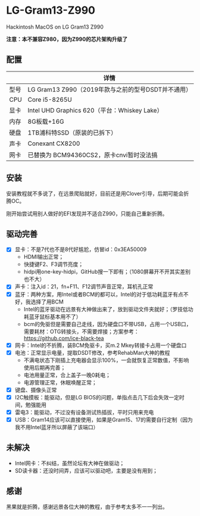 # LG-Gram13-Z990
Hackintosh MacOS on LG Gram13 Z990

**注意：本不兼容Z980，因为Z990的芯片架构升级了**

## 配置

|      | 详情                                               |
| ---- | -------------------------------------------------- |
| 型号 | LG Gram13 Z990（2019年款与之前的型号DSDT并不通用） |
| CPU  | Core i5-8265U                                      |
| 显卡 | Intel UHD Graphics 620（平台：Whiskey Lake）       |
| 内存 | 8G板载+16G                                         |
| 硬盘 | 1TB浦科特SSD（原装的已拆下）                       |
| 声卡 | Conexant CX8200                                    |
| 网卡 | 已替换为 BCM94360CS2，原卡cnvi暂时没法搞           |

## 安装

安装教程就不多说了，在远景爬贴就好，目前还是用Clover引导，后期可能会折腾OC。

刚开始尝试用别人做好的EFI发现并不适合Z990，只能自己重新折腾。

## 驱动完善

- [x] 显卡：不是7代也不是8代好尴尬，仿冒id：0x3EA50009
  - HDMI输出正常；
  - 快捷键F2、F3调节亮度；
  - hidpi用one-key-hidpi，GitHub搜一下即有；（1080屏幕开不开其实差别也不大）
- [x] 声卡：注入id：21，fn+F11、F12调节声音正常，耳机孔正常
- [x] 蓝牙：两种方案，用Intel或者BCM的都可以，Intel的对于低功耗蓝牙有点不好，我选择了用BCM
  - Intel的蓝牙驱动在远景有大神做出来了，放到驱动文件夹就好；（罗技低功耗蓝牙鼠标基本用不了）
  - bcm的免驱但是需要自己走线，因为硬盘口不带USB，占用一个USB口，需要耗材：OTG转接头，不需要焊接；方案参考：https://github.com/ice-black-tea
- [x] 网卡：Intel的不折腾，装BCM免驱卡，买m.2 Mkey转接卡占用一个硬盘口
- [x] 电池：正常显示电量，提取DSDT修改，参考RehabMan大神的教程
  - 不满电状态下刚插上充电器会显示100%，一会就恢复正常数值，不影响使用后期再完善；
  - 电池用量正常，合上盖子一晚0耗电；
  - 电源管理正常，休眠唤醒正常；
- [x] 键盘、摄像头正常
- [x] I2C触摸板：能驱动，但是LG BIOS的问题，单指点击几下后会失效一定时间，勉强能用
- [x] 雷电3：能驱动，不过没有设备测试热插拔，平时只用来充电
- [x] USB：Gram14应该可以直接使用，如果是Gram15、17的需要自行定制（因为我不用Intel蓝牙所以屏蔽了该端口）

## 未解决

- Intel网卡：不纠结，虽然论坛有大神在做驱动；
- SD读卡器：还没时间弄，应该可以驱动吧，主要是没有用到；



## 感谢

黑果就是折腾，感谢远景各位大神的教程，由于参考太多不一一列出。
